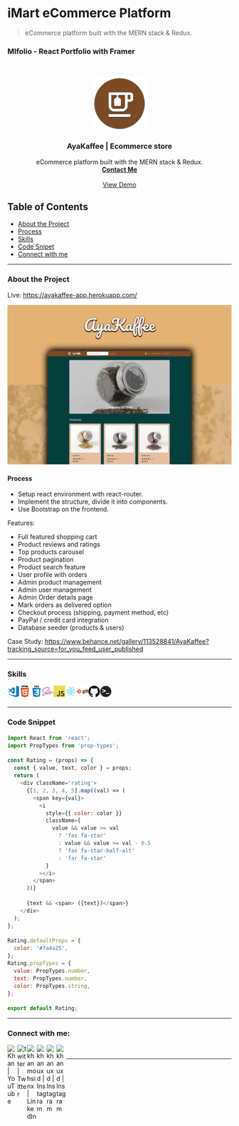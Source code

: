 # iMart eCommerce Platform

> eCommerce platform built with the MERN stack & Redux.

### MIfolio - React Portfolio with Framer

<br />
<p align="center">
  <a href="https://ayakaffee-app.herokuapp.com/">
    <img src="./frontend/public/logo512.png" alt="Logo" width="120" height="120">
  </a>

  <h3 align="center">AyaKaffee | Ecommerce store </h3>

  <p align="center">
eCommerce platform built with the MERN stack & Redux. <br />
    <a href="m90khan@gmail.com"><strong>Contact Me</strong></a>
    <br />
    <br />
    <a href="https://ayakaffee-app.herokuapp.com/">View Demo</a>
    
   </p>
</p>

## Table of Contents

- [About the Project](#about-the-project)
- [Process](#process)
- [Skills](#skills)
- [Code Snipet](#code)
- [Connect with me](#Contact)

---

### About the Project

Live: https://ayakaffee-app.herokuapp.com/

<img src="./uploads/header-1.png">

#### Process

- Setup react environment with react-router.
- Implement the structure, divide it into components.
- Use Bootstrap on the frontend.

Features:

- Full featured shopping cart
- Product reviews and ratings
- Top products carousel
- Product pagination
- Product search feature
- User profile with orders
- Admin product management
- Admin user management
- Admin Order details page
- Mark orders as delivered option
- Checkout process (shipping, payment method, etc)
- PayPal / credit card integration
- Database seeder (products & users)

Case Study: https://www.behance.net/gallery/113528841/AyaKaffee?tracking_source=for_you_feed_user_published

---

### Skills

[<img align="left" alt="Visual Studio Code" width="26px" src="https://raw.githubusercontent.com/github/explore/80688e429a7d4ef2fca1e82350fe8e3517d3494d/topics/visual-studio-code/visual-studio-code.png" />][youtube]
[<img align="left" alt="HTML5" width="26px" src="https://raw.githubusercontent.com/github/explore/80688e429a7d4ef2fca1e82350fe8e3517d3494d/topics/html/html.png" />][youtube]
[<img align="left" alt="CSS3" width="26px" src="https://raw.githubusercontent.com/github/explore/80688e429a7d4ef2fca1e82350fe8e3517d3494d/topics/css/css.png" />][youtube]
[<img align="left" alt="Sass" width="26px" src="https://raw.githubusercontent.com/github/explore/80688e429a7d4ef2fca1e82350fe8e3517d3494d/topics/sass/sass.png" />][youtube]
[<img align="left" alt="JavaScript" width="26px" src="https://raw.githubusercontent.com/github/explore/80688e429a7d4ef2fca1e82350fe8e3517d3494d/topics/javascript/javascript.png" />][youtube]
[<img align="left" alt="React" width="26px" src="https://raw.githubusercontent.com/github/explore/80688e429a7d4ef2fca1e82350fe8e3517d3494d/topics/react/react.png" />][youtube]

[<img align="left" alt="Git" width="26px" src="https://raw.githubusercontent.com/github/explore/80688e429a7d4ef2fca1e82350fe8e3517d3494d/topics/git/git.png" />][youtube]
[<img align="left" alt="GitHub" width="26px" src="https://raw.githubusercontent.com/github/explore/78df643247d429f6cc873026c0622819ad797942/topics/github/github.png" />][youtube]
[<img align="left" alt="Terminal" width="26px" src="https://raw.githubusercontent.com/github/explore/80688e429a7d4ef2fca1e82350fe8e3517d3494d/topics/terminal/terminal.png" />][youtube]
<br />
<br />

---

### Code Snippet

```javascript
import React from 'react';
import PropTypes from 'prop-types';

const Rating = (props) => {
  const { value, text, color } = props;
  return (
    <div className='rating'>
      {[1, 2, 3, 4, 5].map((val) => (
        <span key={val}>
          <i
            style={{ color: color }}
            className={
              value && value >= val
                ? 'fas fa-star'
                : value && value >= val - 0.5
                ? 'fas fa-star-half-alt'
                : 'far fa-star'
            }
          ></i>
        </span>
      ))}

      {text && <span> ({text})</span>}
    </div>
  );
};

Rating.defaultProps = {
  color: '#7a4a25',
};
Rating.propTypes = {
  value: PropTypes.number,
  text: PropTypes.number,
  color: PropTypes.string,
};

export default Rating;
```

---

### Connect with me:

[<img align="left" alt="Khan | YouTube" width="22px" src="https://cdn.jsdelivr.net/npm/simple-icons@v3/icons/youtube.svg" />][youtube]

[<img align="left" alt="twitter | Twitter" width="22px" src="https://cdn.jsdelivr.net/npm/simple-icons@v3/icons/twitter.svg" />][twitter]
[<img align="left" alt="khanmohsinx | LinkedIn" width="22px" src="https://cdn.jsdelivr.net/npm/simple-icons@v3/icons/linkedin.svg" />][linkedin]
[<img align="left" alt="khanuxd | Instagram" width="22px" src="https://cdn.jsdelivr.net/npm/simple-icons@v3/icons/instagram.svg" />][instagram]
[<img align="left" alt="khanuxd | Instagram" width="22px" src="https://cdn.jsdelivr.net/npm/simple-icons@3.13.0/icons/behance.svg" />][behance]
[<img align="left" alt="khanuxd | Instagram" width="22px" src="https://cdn.jsdelivr.net/npm/simple-icons@3.13.0/icons/dribbble.svg" />][dribble]
<br />

---

[youtube]: https://www.youtube.com/channel/UC96rVfdTKsjZpREnH6CaCOw
[twitter]: https://twitter.com/uxdkhan
[linkedin]: https://www.linkedin.com/in/uxdkhan
[instagram]: https://www.instagram.com/uxdkhan/
[behance]: https://www.behance.net/Khan_Mohsin
[dribble]: https://dribbble.com/uxdkhan
